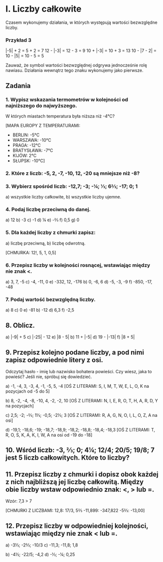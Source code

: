 # I. Liczby całkowite

Czasem wykonujemy działania, w których występują wartości bezwzględne liczby.

### Przykład 3

|-5| + 2 = 5 + 2 = 7
12 - |-3| = 12 - 3 = 9
10 + |-3| = 10 + 3 = 13
10 - |7 - 2| = 10 - |5| = 10 - 5 = 5

Zauważ, że symbol wartości bezwzględnej odgrywa jednocześnie rolę nawiasu. Działania wewnątrz tego znaku wykonujemy jako pierwsze.

## Zadania

### 1. Wypisz wskazania termometrów w kolejności od najniższego do najwyższego.
W których miastach temperatura była niższa niż -4°C?

[MAPA EUROPY Z TEMPERATURAMI:
- BERLIN: -5°C
- WARSZAWA: -10°C
- PRAGA: -12°C
- BRATYSŁAWA: -7°C
- KIJÓW: 2°C
- SŁUPSK: -10°C]

### 2. Które z liczb: -5, 2, -7, -10, 12, -20 są mniejsze niż -8?

### 3. Wybierz spośród liczb: -12,7; -3; -¼; ⅓; 6⅔; -17; 0; 1
a) wszystkie liczby całkowite,
b) wszystkie liczby ujemne.

### 4. Podaj liczbę przeciwną do danej.
a) 12    b) -3    c) -1    d) ¼    e) -⅔    f) 0,5    g) 0

### 5. Dla każdej liczby z chmurki zapisz:
a) liczbę przeciwną,
b) liczbę odwrotną.

[CHMURKA: 12!, 5, 1, 0,5]

### 6. Przepisz liczby w kolejności rosnącej, wstawiając między nie znak <.
a) 3, 7, -5             c) -4, -11, 0            e) -332, 12, -176
b) 0, -6, 6             d) -5, -3, -9            f) -850, -17, -48

### 7. Podaj wartość bezwzględną liczby.
a) 8      c) 0      e) -81
b) -12    d) 6,3    f) -2,5

## 8. Oblicz.

a) |-9| + 5        c) |-25| - 12        e) |8 - 5|
b) 11 + |-5|       d) 19 - |-13|       f) |8 + 5|

## 9. Przepisz kolejno podane liczby, a pod nimi zapisz odpowiednie litery z osi. 
Odczytaj hasło - imię lub nazwisko bohatera powieści. Czy wiesz, jaka to powieść? Jeśli nie, spróbuj się dowiedzieć.

a) -1, -4, 3, -3, 4, -1, -5, 5, -4
[OŚ Z LITERAMI: S, I, M, T, W, E, L, O, K na pozycjach od -5 do 5]

b) 8, -2, -4, -8, -10, 4, -2, -2, 10
[OŚ Z LITERAMI: N, I, E, R, O, T, H, A, R, D, Y na pozycjach]

c) 2,5; -2; -⅔; 1⅓; -0,5; -2⅓; 3
[OŚ Z LITERAMI: R, A, G, N, O, I, L, O, Z, A na osi]

d) -19,1; -18,6; -19; -18,7; -18,9; -18,2; -18,8; -18,4; -18,3
[OŚ Z LITERAMI: T, R, O, S, K, A, K, I, W, A na osi od -19 do -18]

## 10. Wśród liczb: -3, ⅔; 0; 4¼; 12/4; 20/5; 19/8; 7 jest 5 liczb całkowitych. Które to liczby?

## 11. Przepisz liczby z chmurki i dopisz obok każdej z nich najbliższą jej liczbę całkowitą. Między obie liczby wstaw odpowiednio znak: <, > lub =.
Wzór: 7,3 > 7

[CHMURKI Z LICZBAMI:
12,8: 17/3, 5⅔
-11,899: -347,822
-5⅔: -13,00]

## 12. Przepisz liczby w odpowiedniej kolejności, wstawiając między nie znak < lub =.

a) -3⅓; -2⅔; -10/3        c) -11,3; -11,8; 1,8

b) -4½; -22/5; -4,2        d) -⅓; -¼; 0,25